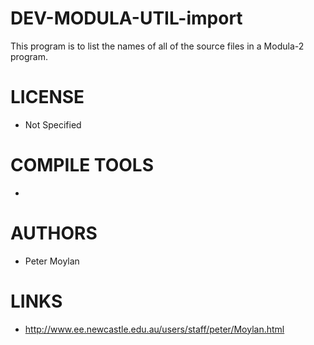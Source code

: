 DEV-MODULA-UTIL-import
======================

This program is to list the names of all of the source files in a Modula-2 program.

LICENSE
===============
* Not Specified

COMPILE TOOLS
===============
* 
 
AUTHORS
===============
* Peter Moylan

LINKS
===============
* http://www.ee.newcastle.edu.au/users/staff/peter/Moylan.html

